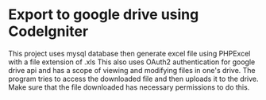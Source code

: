 # Export to google drive using CodeIgniter
  This project uses mysql database then generate excel file using PHPExcel 
  with a file extension of .xls
  This also uses OAuth2 authentication for google drive api and has a scope
  of viewing and modifying files in one's drive. The program tries to access
  the downloaded file and then uploads it to the drive. Make sure that the
  file downloaded has necessary permissions to do this.
